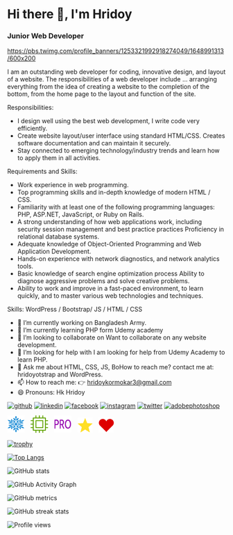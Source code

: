 # Hi there 👋, I'm Hridoy
### Junior Web Developer

https://pbs.twimg.com/profile_banners/1253321992918274049/1648991313/600x200

I am an outstanding web developer for coding, innovative design, and layout of a website. The responsibilities of a web developer include ... arranging everything from the idea of creating a website to the completion of the bottom, from the home page to the layout and function of the site.

Responsibilities:
* I design well using the best web development, I write code very efficiently.
* Create website layout/user interface using standard HTML/CSS.
Creates software documentation and can maintain it securely.
* Stay connected to emerging technology/industry trends and learn how to apply them in all activities.

Requirements and Skills:

* Work experience in web programming.
* Top programming skills and in-depth knowledge of modern HTML / CSS.
* Familiarity with at least one of the following programming languages: PHP, ASP.NET, JavaScript, or Ruby on Rails.
* A strong understanding of how web applications work, including security session management and best practice practices Proficiency in relational database systems.
* Adequate knowledge of Object-Oriented Programming and Web Application Development.
* Hands-on experience with network diagnostics, and network analytics tools.
* Basic knowledge of search engine optimization process
Ability to diagnose aggressive problems and solve creative problems.
* Ability to work and improve in a fast-paced environment, to learn quickly, and to master various web technologies and techniques.


Skills: WordPress / Bootstrap/ JS / HTML / CSS

- 🔭 I’m currently working on Bangladesh Army. 
- 🌱 I’m currently learning PHP form Udemy academy 
- 👯 I’m looking to collaborate on Want to collaborate on any website development. 
- 🤔 I’m looking for help with I am looking for help from Udemy Academy to learn PHP. 
- 💬 Ask me about HTML, CSS, JS, BoHow to reach me? contact me at: hridoyotstrap and WordPress. 
- 📫 How to reach me: 👉 hridoykormokar3@gmail.com  
- 😄 Pronouns: Hk Hridoy 


[<img src='https://cdn.jsdelivr.net/npm/simple-icons@3.0.1/icons/github.svg' alt='github' height='40'>](https://github.com/Hk-hridoy)  [<img src='https://cdn.jsdelivr.net/npm/simple-icons@3.0.1/icons/linkedin.svg' alt='linkedin' height='40'>](https://www.linkedin.com/in/https://www.linkedin.com/in/hridoy-kormokar-694019226//)  [<img src='https://cdn.jsdelivr.net/npm/simple-icons@3.0.1/icons/facebook.svg' alt='facebook' height='40'>](https://www.facebook.com/https://www.facebook.com/hridoy1166/)  [<img src='https://cdn.jsdelivr.net/npm/simple-icons@3.0.1/icons/instagram.svg' alt='instagram' height='40'>](https://www.instagram.com/https://www.instagram.com/hr_id_oy_08_01_98//)  [<img src='https://cdn.jsdelivr.net/npm/simple-icons@3.0.1/icons/twitter.svg' alt='twitter' height='40'>](https://twitter.com/https://twitter.com/h_r_id_o_y)  [<img src='https://cdn.jsdelivr.net/npm/simple-icons@3.0.1/icons/adobephotoshop.svg' alt='adobephotoshop' height='40'>](https://www.google.com/imgres?imgurl=https%3A%2F%2Flogowik.com%2Fcontent%2Fuploads%2Fimages%2Fadobe-photoshop-cc3131.jpg&imgrefurl=https%3A%2F%2Flogowik.com%2Fadobe-photoshop-cc-vector-logo-1-6007.html&tbnid=TJuFR8X0UStcAM&vet=12ahUKEwic9Lzwlvj2AhVJQWwGHdgOBh0QMygAegUIARDfAQ..i&docid=uEVPLZ4CjLzk1M&w=866&h=650&q=ps%20logo&ved=2ahUKEwic9Lzwlvj2AhVJQWwGHdgOBh0QMygAegUIARDfAQ)  

<a href='https://archiveprogram.github.com/'><img src='https://raw.githubusercontent.com/acervenky/animated-github-badges/master/assets/acbadge.gif' width='40' height='40'></a> <a href='https://docs.github.com/en/developers'><img src='https://raw.githubusercontent.com/acervenky/animated-github-badges/master/assets/devbadge.gif' width='40' height='40'></a> <a href='https://github.com/pricing'><img src='https://raw.githubusercontent.com/acervenky/animated-github-badges/master/assets/pro.gif' width='40' height='40'></a> <a href='https://stars.github.com/'><img src='https://raw.githubusercontent.com/acervenky/animated-github-badges/master/assets/starbadge.gif' width='35' height='35'></a> <a href='https://docs.github.com/en/github/supporting-the-open-source-community-with-github-sponsors'><img src='https://raw.githubusercontent.com/acervenky/animated-github-badges/master/assets/sponsorbadge.gif' width='35' height='35'></a> 

[![trophy](https://github-profile-trophy.vercel.app/?username=Hk-hridoy)](https://github.com/ryo-ma/github-profile-trophy)

[![Top Langs](https://github-readme-stats.vercel.app/api/top-langs/?username=Hk-hridoy)](https://github.com/anuraghazra/github-readme-stats)

![GitHub stats](https://github-readme-stats.vercel.app/api?username=Hk-hridoy&show_icons=true&count_private=true)  

![GitHub Activity Graph](https://activity-graph.herokuapp.com/graph?username=Hk-hridoy)  

![GitHub metrics](https://metrics.lecoq.io/Hk-hridoy)  

![GitHub streak stats](https://github-readme-streak-stats.herokuapp.com/?user=Hk-hridoy)  

![Profile views](https://gpvc.arturio.dev/Hk-hridoy)  
